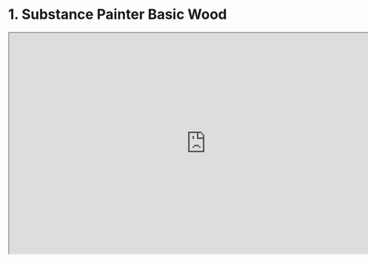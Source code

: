 # 1. Substance Painter Basic Wood

<p><iframe src="https://www.youtube.com/embed/H9qOEESgORY?rel=0" width="800" height="450" allowfullscreen="allowfullscreen" allow="accelerometer; autoplay; clipboard-write; encrypted-media; gyroscope; picture-in-picture"></iframe></p>
<p>&nbsp;</p>